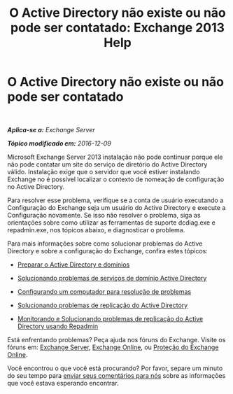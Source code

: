 ﻿---
title: 'O Active Directory não existe ou não pode ser contatado: Exchange 2013 Help'
TOCTitle: O Active Directory não existe ou não pode ser contatado
ms:assetid: 56adb6fe-ecb8-4a7f-b440-89aa401c28b7
ms:mtpsurl: https://technet.microsoft.com/pt-br/library/ms.exch.setupreadiness.cannotaccessad(v=EXCHG.150)
ms:contentKeyID: 50485629
ms.date: 05/22/2018
mtps_version: v=EXCHG.150
ms.translationtype: MT
---

# O Active Directory não existe ou não pode ser contatado

 

_**Aplica-se a:** Exchange Server_

_**Tópico modificado em:** 2016-12-09_

Microsoft Exchange Server 2013 instalação não pode continuar porque ele não pode contatar um site do serviço de diretório do Active Directory válido. Instalação exige que o servidor que você estiver instalando Exchange no é possível localizar o contexto de nomeação de configuração no Active Directory.

Para resolver esse problema, verifique se a conta de usuário executando a Configuração do Exchange seja um usuário do Active Directory e execute a Configuração novamente. Se isso não resolver o problema, siga as orientações sobre como utilizar as ferramentas de suporte dcdiag.exe e repadmin.exe, nos tópicos abaixo, e diagnosticar o problema.

Para mais informações sobre como solucionar problemas do Active Directory e sobre a configuração do Exchange, confira estes tópicos:

  - [Preparar o Active Directory e domínios](prepare-active-directory-and-domains-exchange-2013-help.md)

  - [Solucionando problemas de serviços de domínio Active Directory](https://go.microsoft.com/fwlink/p/?linkid=272144)

  - [Configurando um computador para resolução de problemas](https://go.microsoft.com/fwlink/p/?linkid=272141)

  - [Solucionando problemas de replicação do Active Directory](https://go.microsoft.com/fwlink/p/?linkid=272142)

  - [Monitorando e Solucionando problemas de replicação do Active Directory usando Repadmin](https://go.microsoft.com/fwlink/p/?linkid=272143)

Está enfrentando problemas? Peça ajuda nos fóruns do Exchange. Visite os fóruns em: [Exchange Server](https://go.microsoft.com/fwlink/p/?linkid=60612), [Exchange Online](https://go.microsoft.com/fwlink/p/?linkid=267542), ou [Proteção do Exchange Online](https://go.microsoft.com/fwlink/p/?linkid=285351).

Você encontrou o que você está procurando? Por favor, separe um minuto do seu tempo para [enviar seus comentários para nós](mailto:exsetuphelpfeedback@microsoft.com?subject=exchange%202013%20setup%20help%20feedback) sobre as informações que você estava esperando encontrar.

